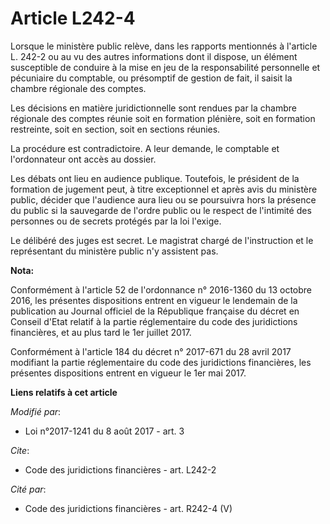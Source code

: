 # Article L242-4

Lorsque le ministère public relève, dans les rapports mentionnés à l'article L. 242-2 ou au vu des autres informations dont
il dispose, un élément susceptible de conduire à la mise en jeu de la responsabilité personnelle et pécuniaire du comptable,
ou présomptif de gestion de fait, il saisit la chambre régionale des comptes.

Les décisions en matière juridictionnelle sont rendues par la chambre régionale des comptes réunie soit en formation
plénière, soit en formation restreinte, soit en section, soit en sections réunies.

La procédure est contradictoire. A leur demande, le comptable et l'ordonnateur ont accès au dossier.

Les débats ont lieu en audience publique. Toutefois, le président de la formation de jugement peut, à titre exceptionnel et
après avis du ministère public, décider que l'audience aura lieu ou se poursuivra hors la présence du public si la sauvegarde
de l'ordre public ou le respect de l'intimité des personnes ou de secrets protégés par la loi l'exige.

Le délibéré des juges est secret. Le magistrat chargé de l'instruction et le représentant du ministère public n'y assistent
pas.

**Nota:**

Conformément à l'article 52 de l'ordonnance n° 2016-1360 du 13 octobre 2016, les présentes dispositions entrent en vigueur le
lendemain de la publication au Journal officiel de la République française du décret en Conseil d'Etat relatif à la partie
réglementaire du code des juridictions financières, et au plus tard le 1er juillet 2017.

Conformément à l'article 184 du décret n° 2017-671 du 28 avril 2017 modifiant la partie réglementaire du code des
juridictions financières, les présentes dispositions entrent en vigueur le 1er mai 2017.

**Liens relatifs à cet article**

_Modifié par_:

  - Loi n°2017-1241 du 8 août 2017 - art. 3

_Cite_:

  - Code des juridictions financières - art. L242-2

_Cité par_:

  - Code des juridictions financières - art. R242-4 (V)
